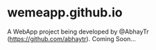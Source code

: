 # wemeapp.github.io

A WebApp project being developed by @AbhayTr (https://github.com/abhaytr). Coming Soon...
